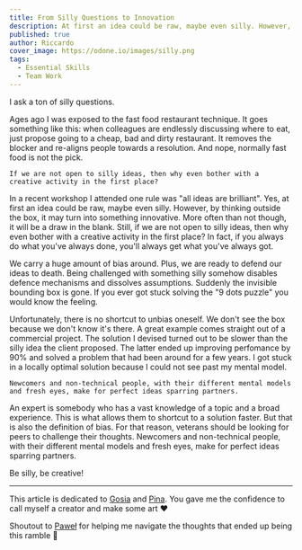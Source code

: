 ```yaml
---
title: From Silly Questions to Innovation
description: At first an idea could be raw, maybe even silly. However, by thinking outside the box, it may turn into something innovative.
published: true
author: Riccardo
cover_image: https://odone.io/images/silly.png
tags:
  - Essential Skills
  - Team Work
---
```


I ask a ton of silly questions.

Ages ago I was exposed to the fast food restaurant technique. It goes something like this: when colleagues are endlessly discussing where to eat, just propose going to a cheap, bad and dirty restaurant. It removes the blocker and re-aligns people towards a resolution. And nope, normally fast food is not the pick.

```pullquote
If we are not open to silly ideas, then why even bother with a creative activity in the first place?
```

In a recent workshop I attended one rule was "all ideas are brilliant". Yes, at first an idea could be raw, maybe even silly. However, by thinking outside the box, it may turn into something innovative. More often than not though, it will be a draw in the blank. Still, if we are not open to silly ideas, then why even bother with a creative activity in the first place? In fact, if you always do what you've always done, you'll always get what you've always got.

We carry a huge amount of bias around. Plus, we are ready to defend our ideas to death. Being challenged with something silly somehow disables defence mechanisms and dissolves assumptions.
Suddenly the invisible bounding box is gone. If you ever got stuck solving the "9 dots puzzle" you would know the feeling.

Unfortunately, there is no shortcut to unbias oneself. We don't see the box because we don't know it's there. A great example comes straight out of a commercial project. The solution I devised turned out to be slower than the silly idea the client proposed. The latter ended up improving perfomance by 90% and solved a problem that had been around for a few years. I got stuck in a locally optimal solution because I could not see past my mental model.

```pullquote
Newcomers and non-technical people, with their different mental models and fresh eyes, make for perfect ideas sparring partners.
```

An expert is somebody who has a vast knowledge of a topic and a broad experience. This is what allows them to shortcut to a solution faster. But that is also the definition of bias. For that reason, veterans should be looking for peers to challenge their thoughts. Newcomers and non-technical people, with their different mental models and fresh eyes, make for perfect ideas sparring partners.

Be silly, be creative!

---

This article is dedicated to [Gosia](https://www.instagram.com/designaur/) and [Pina](https://dribbble.com/lonerracoon/about). You gave me the confidence to call myself a creator and make some art ❤️

Shoutout to [Paweł](http://brodzinski.com) for helping me navigate the thoughts that ended up being this ramble 💙
